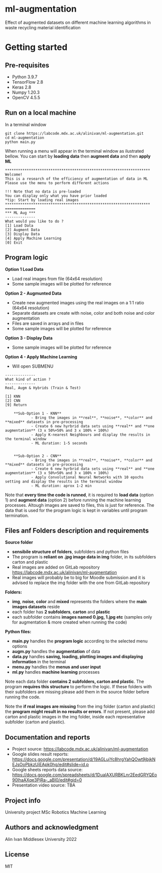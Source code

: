 # ml-augmentation

Effect of augmented datasets on different machine learning algorithms in waste recycling material identification 

# Getting started

## Pre-requisites
 - Python 3.9.7
 - TensorFlow 2.8
 - Keras 2.8
 - Numpy 1.20.3
 - OpenCV 4.5.5


## Run on a local machine

In a terminal window
```
git clone https://labcode.mdx.ac.uk/alinivan/ml-augmentation.git
cd ml-augmentation
python main.py
```
When running a menu will appear in the terminal window as ilustrated bellow. 
You can start by **loading data** then **augment data** and then **apply ML**
```
*******************************************************************
Welcome!
This is a research of the efficiency of augmentation of data in ML
Please use the menu to perform different actions

!!! Note that no data is pre-loaded
You can display only what you have prior loaded
*tip: Start by loading real images
*******************************************************************
==============
*** ML Aug ***
--------------
What would you like to do ?
[1] Load Data
[2] Augment Data
[3] Display Data
[4] Apply Machine Learning
[0] Exit
```

## Program logic

**Option 1 Load Data**
 - Load real images from file (64x64 resolution)
 - Some sample images will be plotted for reference


**Option 2 - Augmunted Data**
 - Create new augmented images using the real images on a 1:1 ratio (64x64 resolution) 
 - Separate datasets are create with noise, color and both noise and color augmentation
 - Files are saved in arrays and in files
 - Some sample images will be plotted for reference

**Option 3 - Display Data**
 - Some sample images will be plotted for reference 

**Option 4 - Apply Machine Learning**
 - Will open SUBMENU
```
--------------
What kind of action ?
--------------
Real, Augm & Hybrids (Train & Test)

[1] KNN
[2] CNN
[9] Return
```
        **Sub-Option 1 - KNN**
                - Bring the images in **real**, **noise**, **color** and **mixed** datasets in pre-processing
                - Create 6 new hyrbrid data sets using **real** and **one augmentation** (3 x 50%+50% and 3 x 100% + 100%)
                - Apply K-nearest Neighbours and display the results in the terminal window
                - ML duration: 1-5 seconds


        **Sub-Option 2 - CNN**
                - Bring the images in **real**, **noise**, **color** and **mixed** datasets in pre-processing
                - Create 6 new hyrbrid data sets using **real** and **one augmentation** (3 x 50%+50% and 3 x 100% + 100%)
                - Apply Convolutional Neural Networks with 10 epochs setting and display the results in the terminal window
                - ML duration: aprox 1-2 min

Note that **every time the code is runned**, it is required to **load data** (option 1) and **augment data** (option 2) before running the machine learning processes. Altough images are saved to files, this is just for reference. The data that is used for the program logic is kept in variables until program termination.


## Files anf Folders description and requirements

**Source folder**
 - **sensibile structure of folders**, subfolders and python files
 - The program is **reliant on .jpg image data in img** folder, in its subfolders carton and plastic
 - Real images are added on GitLab repository https://labcode.mdx.ac.uk/alinivan/ml-augmentation
 - Real images will probably be to big for Moodle submission and it is advised to replace the img folder with the one from GitLab repository

**Folders:**
- **img**, **noise**, **color** and **mixed** represents the folders where the **main images datasets** reside
- each folder has **2 subfolders**, **carton** and **plastic**
- each subfolder contains **images named 0.jpg, 1.jpg etc** (samples only for augmentation & more created when running the code)

**Python files:**
- **main.py** handles the **program logic** according to the selected menu options
- **augm.py** handles the **augmentation** of data
- **data.py** handles **saving, loading, plotting images and displaying information** in the terminal
- **menu.py** handles the **menus and user input**
- **ml.py** handles **machine learning** processes

Note each data folder **contains 2 subfolders, carton and plastic**. The program **requires this structure** to perform the logic. If these folders with their subfolders are missing please add them in the source folder before running the code.

Note the **if real images are missing** from the img folder (carton and plastic) the **program might result in no results or errors**. If not present, please add carton and plastic images in the img folder, inside each representative subfolder (carton and plastic).

## Documentation and reports
 - Project source: https://labcode.mdx.ac.uk/alinivan/ml-augmentation
 - Google slides result reports: https://docs.google.com/presentation/d/19AGLujYc8hrgYahQOwt9jbjkNEJsOoPbkzUiEApk0hg/edit#slide=id.p
 - Google sheets reports data source: https://docs.google.com/spreadsheets/d/1DualAXURBKLnr2EedGRYQEo90lhaAXqe3PjRa-_aBI0/edit#gid=0
 - Presentation video source: TBA

## Project info
University project
MSc Robotics
Machine Learning

## Authors and acknowledgment
Alin Ivan
Middlesex University
2022

## License
MIT


